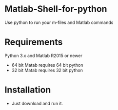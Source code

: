# Matlab-Shell-for-python
Use python to run your m-files and Matlab commands

# Requirements

Python 3.x and Matlab R2015 or newer
- 64 bit Matab requires 64 bit python
- 32 bit Matab requires 32 bit python

# Installation

- Just download and run it.
